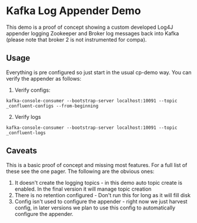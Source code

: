 # Kafka Log Appender Demo

This demo is a proof of concept showing a custom developed Log4J appender logging Zookeeper and Broker log messages back into Kafka (please note that broker 2 is not instrumented for compa). 

## Usage

Everything is pre configured so just start in the usual cp-demo way. You can verify the appender as follows:

1. Verify configs:

```
kafka-console-consumer --bootstrap-server localhost:10091 --topic _confluent-configs --from-beginning
```

2. Verify logs 

```
kafka-console-consumer --bootstrap-server localhost:10091 --topic _confluent-logs 
```

## Caveats

This is a basic proof of concept and missing most features. For a full list of these see the one pager. The following are the obvious ones:

1. It doesn't create the logging topics - in this demo auto topic create is enabled. In the final version it will manage topic creation
2. There is no retention configured - Don't run this for long as it will fill disk
3. Config isn't used to configure the appender - right now we just harvest config, in later versions we plan to use this config to automatically configure the appender.